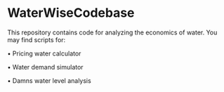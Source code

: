 # WaterWiseCodebase
This repository contains code for analyzing the economics of water. You may find scripts for: 

•	Pricing water calculator

•	Water demand simulator

•	Damns water level analysis


